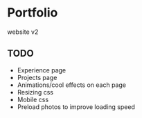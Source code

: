 # Portfolio
website v2


## TODO
* Experience page
* Projects page
* Animations/cool effects on each page
* Resizing css
* Mobile css
* Preload photos to improve loading speed
